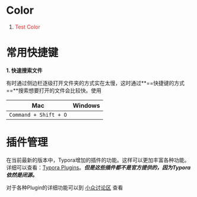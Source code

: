 # Color

1. <div style="color: #d63031">Test Color</div>




# 常用快捷键

**1. 快速搜索文件**

有时通过侧边栏逐级打开文件夹的方式实在太慢，这时通过**==快捷键的方式==**搜索想要打开的文件会比较快。使用 

| Mac                   | Windows |
| --------------------- | ------- |
| `Command + Shift + O` |         |



# 插件管理

在当前最新的版本中，Typora增加的插件的功能。这样可以更加丰富各种功能。详细可以查看：[Typora Plugins](https://github.com/obgnail/typora_plugin)。***但是这些插件都不是官方提供的，因为Typora依然是闭源。***

对于各种Plugin的详细功能可以到 [小众讨论区](https://meta.appinn.net/t/topic/44934/5) 查看

